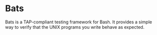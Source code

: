 # Bats

Bats is a TAP-compliant testing framework for Bash. It provides a simple way to verify that the UNIX programs you write behave as expected.
